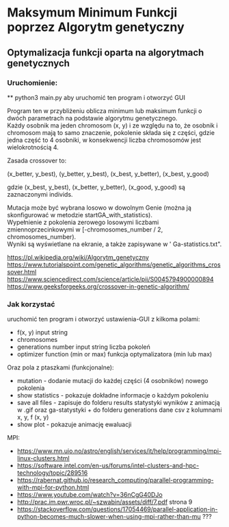 # Maksymum Minimum Funkcji poprzez Algorytm genetyczny
## Optymalizacja funkcji oparta na algorytmach genetycznych
### Uruchomienie:
** python3 main.py aby uruchomić ten program i otworzyć GUI


Program ten w przybliżeniu oblicza minimum lub maksimum funkcji o dwóch parametrach na podstawie algorytmu genetycznego.  
Każdy osobnik ma jeden chromosom (x, y) i ze względu na to, że osobnik i chromosom mają to samo znaczenie, pokolenie składa się z części, gdzie jedna część to 4 osobniki, w konsekwencji liczba chromosomów jest wielokrotnością 4.  

Zasada crossover to:  

(x_better, y_best), (y_better, y_best), (x_best, y_better), (x_best, y_good)  

gdzie (x_best, y_best), (x_better, y_better), (x_good, y_good) są zaznaczonymi individs.


Mutacja może być wybrana losowo w dowolnym Genie (można ją skonfigurować w metodzie startGA_with_statistics).  
Wypełnienie z pokolenia zerowego losowymi liczbami zmiennoprzecinkowymi w [-chromosomes_number / 2, chromosomes_number).  
Wyniki są wyświetlane na ekranie, a także zapisywane w ' Ga-statistics.txt".  

https://pl.wikipedia.org/wiki/Algorytm_genetyczny
https://www.tutorialspoint.com/genetic_algorithms/genetic_algorithms_crossover.html
https://www.sciencedirect.com/science/article/pii/S0045794900000894
https://www.geeksforgeeks.org/crossover-in-genetic-algorithm/



### Jak korzystać   

uruchomić ten program i otworzyć ustawienia-GUI z kilkoma polami:    
- f(x, y) input string  
- chromosomes   
- generations number input string liczba pokoleń  
- optimizer function (min or max) funkcja optymalizatora (min lub max)  

Oraz pola z ptaszkami (funkcjonalne):  

- mutation - dodanie mutacji do każdej części (4 osobników) nowego pokolenia  
- show statistics - pokazuje dokładne informacje o każdym pokoleniu  
- save all files - zapisuje do folderu results statystyki wyników z animacją w .gif oraz ga-statystyki + do folderu generations dane csv z kolumnami x, y, f (x, y)  
- show plot - pokazuje animację ewaluacji  

MPI:  
- https://www.mn.uio.no/astro/english/services/it/help/programming/mpi-linux-clusters.html  
- https://software.intel.com/en-us/forums/intel-clusters-and-hpc-technology/topic/289516  
- https://rabernat.github.io/research_computing/parallel-programming-with-mpi-for-python.html
- https://www.youtube.com/watch?v=36nCgG40DJo
- http://prac.im.pwr.wroc.pl/~szwabin/assets/diff/7.pdf strona 9
- https://stackoverflow.com/questions/17054469/parallel-application-in-python-becomes-much-slower-when-using-mpi-rather-than-mu ???

